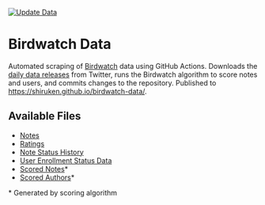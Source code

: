 [![Update Data](https://github.com/shiruken/birdwatch-data/actions/workflows/main.yml/badge.svg)](https://github.com/shiruken/birdwatch-data/actions/workflows/main.yml)

# Birdwatch Data

Automated scraping of [Birdwatch](https://twitter.github.io/communitynotes/) data using GitHub Actions. Downloads the [daily data releases](https://twitter.com/i/communitynotes/download-data) from Twitter, runs the Birdwatch algorithm to score notes and users, and commits changes to the repository. Published to https://shiruken.github.io/birdwatch-data/.

## Available Files

* [Notes](https://shiruken.github.io/birdwatch-data/notes-00000.tsv)
* [Ratings](https://shiruken.github.io/birdwatch-data/ratings-00000.tsv)
* [Note Status History](https://shiruken.github.io/birdwatch-data/noteStatusHistory-00000.tsv)
* [User Enrollment Status Data](https://shiruken.github.io/birdwatch-data/userEnrollment-00000.tsv)
* [Scored Notes](https://shiruken.github.io/birdwatch-data/scoredNotes.tsv)*
* [Scored Authors](https://shiruken.github.io/birdwatch-data/helpfulnessScores.tsv)*

\* Generated by scoring algorithm
